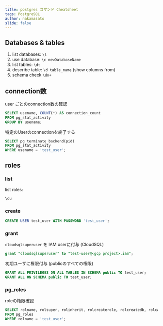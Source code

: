 ```yaml
---
title: postgres コマンド Cheatsheet
tags: PostgreSQL
author: nakamasato
slide: false
---
```

## Databases & tables

1. list databases: `\l`
2. use database: `\c newDatabaseName`
3. list tables: `\dt`
4. describe table: `\d table_name`  (show columns from)
5. schema check `\dn+`

## connection数

user ごとのconnection数の確認

```sql
SELECT usename, COUNT(*) AS connection_count
FROM pg_stat_activity
GROUP BY usename;
```

特定のUserのconnectionを終了する

```sql
SELECT pg_terminate_backend(pid)
FROM pg_stat_activity
WHERE usename = 'test_user';
```

## roles

### list

list roles:
```sql
\du
```

### create

```sql
CREATE USER test_user WITH PASSWORD 'test_user';
```

### grant

`cloudsqlsuperuser` を IAM userに付与 (CloudSQL)

```sql
grant "cloudsqlsuperuser" to "test-user@<gcp project>.iam";
```

初期ユーザに権限付与 (publicのすべての権限)

```sql
GRANT ALL PRIVILEGES ON ALL TABLES IN SCHEMA public TO test_user;
GRANT ALL ON SCHEMA public TO test_user;
```

### pg_roles

roleの権限確認

```sql
SELECT rolname, rolsuper, rolinherit, rolcreaterole, rolcreatedb, rolcanlogin, rolreplication
FROM pg_roles
WHERE rolname = 'test_user';
```

